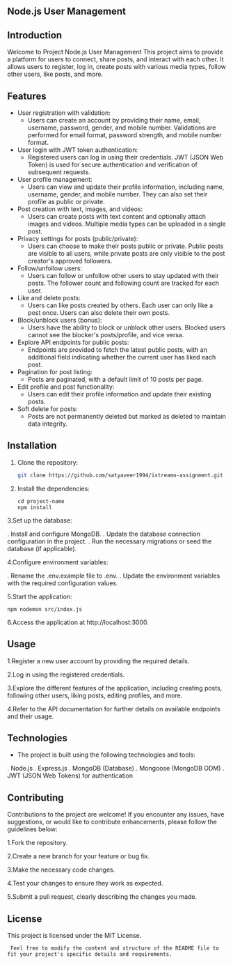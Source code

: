 ## Node.js User Management

## Introduction

Welcome to Project Node.js User Management This project aims to provide a platform for users to connect, share posts, and interact with each other. It allows users to register, log in, create posts with various media types, follow other users, like posts, and more.

## Features

- User registration with validation:
  - Users can create an account by providing their name, email, username, password, gender, and mobile number. Validations are performed for email format, password strength, and mobile number format.
- User login with JWT token authentication:
  - Registered users can log in using their credentials. JWT (JSON Web Token) is used for secure authentication and verification of subsequent requests.
- User profile management:
  - Users can view and update their profile information, including name, username, gender, and mobile number. They can also set their profile as public or private.
- Post creation with text, images, and videos:
  - Users can create posts with text content and optionally attach images and videos. Multiple media types can be uploaded in a single post.
- Privacy settings for posts (public/private):
  - Users can choose to make their posts public or private. Public posts are visible to all users, while private posts are only visible to the post creator's approved followers.
- Follow/unfollow users:
  - Users can follow or unfollow other users to stay updated with their posts. The follower count and following count are tracked for each user.
- Like and delete posts:
  - Users can like posts created by others. Each user can only like a post once. Users can also delete their own posts.
- Block/unblock users (bonus):
  - Users have the ability to block or unblock other users. Blocked users cannot see the blocker's posts/profile, and vice versa.
- Explore API endpoints for public posts:
  - Endpoints are provided to fetch the latest public posts, with an additional field indicating whether the current user has liked each post.
- Pagination for post listing:
  - Posts are paginated, with a default limit of 10 posts per page.
- Edit profile and post functionality:
  - Users can edit their profile information and update their existing posts.
- Soft delete for posts:
  - Posts are not permanently deleted but marked as deleted to maintain data integrity.

## Installation

1.  Clone the repository:

    ```bash
    git clone https://github.com/satyaveer1994/istreamo-assignment.git

    ```

2.  Install the dependencies:

        cd project-name
        npm install

3.Set up the database:

. Install and configure MongoDB.
. Update the database connection configuration in the project.
. Run the necessary migrations or seed the database (if applicable).

4.Configure environment variables:

. Rename the .env.example file to .env.
. Update the environment variables with the required configuration values.

5.Start the application:

    npm nodemon src/index.js

6.Access the application at http://localhost:3000.

## Usage

1.Register a new user account by providing the required details.

2.Log in using the registered credentials.

3.Explore the different features of the application, including creating posts, following other users, liking posts, editing profiles, and more.

4.Refer to the API documentation for further details on available endpoints and their usage.

## Technologies

- The project is built using the following technologies and tools:

. Node.js
. Express.js
. MongoDB (Database)
. Mongoose (MongoDB ODM)
. JWT (JSON Web Tokens) for authentication

## Contributing

Contributions to the project are welcome! If you encounter any issues, have suggestions, or would like to contribute enhancements, please follow the guidelines below:

1.Fork the repository.

2.Create a new branch for your feature or bug fix.

3.Make the necessary code changes.

4.Test your changes to ensure they work as expected.

5.Submit a pull request, clearly describing the changes you made.

## License

This project is licensed under the MIT License.

     Feel free to modify the content and structure of the README file to fit your project's specific details and requirements.
